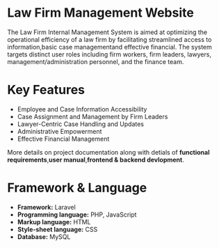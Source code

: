 # Law Firm Management Website
The Law Firm Internal Management System is aimed at optimizing the operational efficiency of a law firm by facilitating streamlined access to information,basic case managementand effective financial. The system targets distinct user roles including firm workers, firm leaders, lawyers, management/administration personnel, and the finance team. 

# Key Features
-	Employee and Case Information Accessibility
-	Case Assignment and Management by Firm Leaders
-	Lawyer-Centric Case Handling and Updates
-	Administrative Empowerment
-	Effective Financial Management

More details on project documentation along with detials  of **functional requirements**,**user manual**,**frontend & backend devlopment**.

# Framework & Language
- **Framework:** Laravel
- **Programming language:** PHP, JavaScript
- **Markup language:** HTML
- **Style-sheet language:** CSS
- **Database:** MySQL
